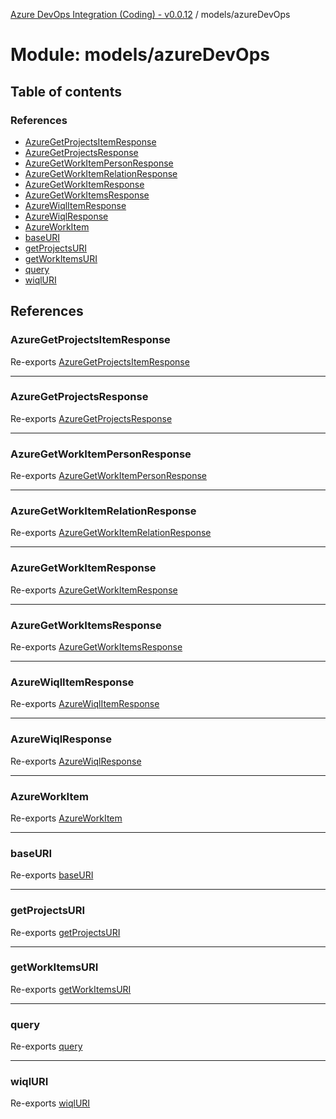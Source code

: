 [Azure DevOps Integration (Coding) - v0.0.12](../README.md) / models/azureDevOps

# Module: models/azureDevOps

## Table of contents

### References

- [AzureGetProjectsItemResponse](models_azureDevOps.md#azuregetprojectsitemresponse)
- [AzureGetProjectsResponse](models_azureDevOps.md#azuregetprojectsresponse)
- [AzureGetWorkItemPersonResponse](models_azureDevOps.md#azuregetworkitempersonresponse)
- [AzureGetWorkItemRelationResponse](models_azureDevOps.md#azuregetworkitemrelationresponse)
- [AzureGetWorkItemResponse](models_azureDevOps.md#azuregetworkitemresponse)
- [AzureGetWorkItemsResponse](models_azureDevOps.md#azuregetworkitemsresponse)
- [AzureWiqlItemResponse](models_azureDevOps.md#azurewiqlitemresponse)
- [AzureWiqlResponse](models_azureDevOps.md#azurewiqlresponse)
- [AzureWorkItem](models_azureDevOps.md#azureworkitem)
- [baseURI](models_azureDevOps.md#baseuri)
- [getProjectsURI](models_azureDevOps.md#getprojectsuri)
- [getWorkItemsURI](models_azureDevOps.md#getworkitemsuri)
- [query](models_azureDevOps.md#query)
- [wiqlURI](models_azureDevOps.md#wiqluri)

## References

### AzureGetProjectsItemResponse

Re-exports [AzureGetProjectsItemResponse](../classes/models_azureDevOps_getProjects_azureGetProjectsItemResponse.AzureGetProjectsItemResponse.md)

___

### AzureGetProjectsResponse

Re-exports [AzureGetProjectsResponse](../classes/models_azureDevOps_getProjects_azureGetProjectsResponse.AzureGetProjectsResponse.md)

___

### AzureGetWorkItemPersonResponse

Re-exports [AzureGetWorkItemPersonResponse](../classes/models_azureDevOps_getWorkItems_azureGetWorkItemPersonResponse.AzureGetWorkItemPersonResponse.md)

___

### AzureGetWorkItemRelationResponse

Re-exports [AzureGetWorkItemRelationResponse](../classes/models_azureDevOps_getWorkItems_azureGetWorkItemRelationResponse.AzureGetWorkItemRelationResponse.md)

___

### AzureGetWorkItemResponse

Re-exports [AzureGetWorkItemResponse](../classes/models_azureDevOps_getWorkItems_azureGetWorkItemResponse.AzureGetWorkItemResponse.md)

___

### AzureGetWorkItemsResponse

Re-exports [AzureGetWorkItemsResponse](../classes/models_azureDevOps_getWorkItems_azureGetWorkItemsResponse.AzureGetWorkItemsResponse.md)

___

### AzureWiqlItemResponse

Re-exports [AzureWiqlItemResponse](../classes/models_azureDevOps_wiql_azureWiqlItemResponse.AzureWiqlItemResponse.md)

___

### AzureWiqlResponse

Re-exports [AzureWiqlResponse](../classes/models_azureDevOps_wiql_azureWiqlResponse.AzureWiqlResponse.md)

___

### AzureWorkItem

Re-exports [AzureWorkItem](../classes/models_azureDevOps_azureWorkItem.AzureWorkItem.md)

___

### baseURI

Re-exports [baseURI](models_azureDevOps_baseURI.md#baseuri)

___

### getProjectsURI

Re-exports [getProjectsURI](models_azureDevOps_getProjects_resourceURI.md#getprojectsuri)

___

### getWorkItemsURI

Re-exports [getWorkItemsURI](models_azureDevOps_getWorkItems_resourceURI.md#getworkitemsuri)

___

### query

Re-exports [query](models_azureDevOps_wiql_query.md#query)

___

### wiqlURI

Re-exports [wiqlURI](models_azureDevOps_wiql_resourceURI.md#wiqluri)
